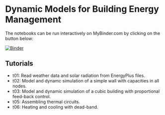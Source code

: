 # Dynamic Models for Building Energy Management

The notebooks can be run interactively on MyBinder.com by clicking on the button below:

[![Binder](https://mybinder.org/badge_logo.svg)](https://mybinder.org/v2/gh/cmg-git/dm4bem/HEAD)

## Tutorials
- t01: Read weather data and solar radiation from EnergyPlus files.
- t02: Model and dynamc simulation of a simple wall with capacities in all nodes.
- t03: Model and dynamic simulation of a cubic building with proportional feed-back control.
- t05: Assembling thermal circuits.
- t06: Heating and cooling with dead-band.
